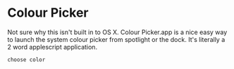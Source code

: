 Colour Picker
=============

Not sure why this isn't built in to OS X. Colour Picker.app is a nice easy way to launch the system colour picker from spotlight or the dock. It's literally a 2 word applescript application.

```
choose color
```
